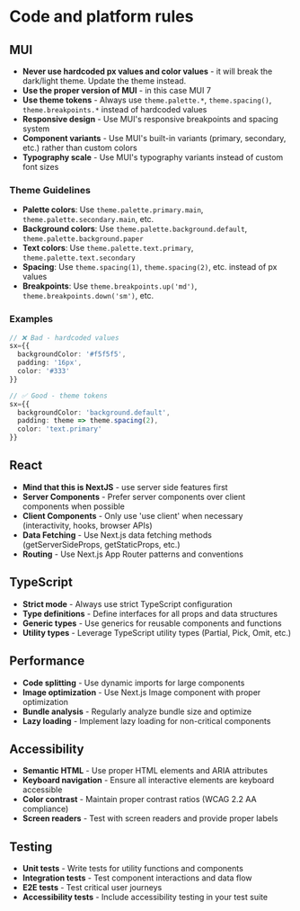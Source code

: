 # Code and platform rules

## MUI

- **Never use hardcoded px values and color values** - it will break the dark/light theme. Update the theme instead.
- **Use the proper version of MUI** - in this case MUI 7
- **Use theme tokens** - Always use `theme.palette.*`, `theme.spacing()`, `theme.breakpoints.*` instead of hardcoded values
- **Responsive design** - Use MUI's responsive breakpoints and spacing system
- **Component variants** - Use MUI's built-in variants (primary, secondary, etc.) rather than custom colors
- **Typography scale** - Use MUI's typography variants instead of custom font sizes

### Theme Guidelines

- **Palette colors**: Use `theme.palette.primary.main`, `theme.palette.secondary.main`, etc.
- **Background colors**: Use `theme.palette.background.default`, `theme.palette.background.paper`
- **Text colors**: Use `theme.palette.text.primary`, `theme.palette.text.secondary`
- **Spacing**: Use `theme.spacing(1)`, `theme.spacing(2)`, etc. instead of px values
- **Breakpoints**: Use `theme.breakpoints.up('md')`, `theme.breakpoints.down('sm')`, etc.

### Examples

```typescript
// ❌ Bad - hardcoded values
sx={{ 
  backgroundColor: '#f5f5f5',
  padding: '16px',
  color: '#333'
}}

// ✅ Good - theme tokens
sx={{ 
  backgroundColor: 'background.default',
  padding: theme => theme.spacing(2),
  color: 'text.primary'
}}
```

## React

- **Mind that this is NextJS** - use server side features first
- **Server Components** - Prefer server components over client components when possible
- **Client Components** - Only use 'use client' when necessary (interactivity, hooks, browser APIs)
- **Data Fetching** - Use Next.js data fetching methods (getServerSideProps, getStaticProps, etc.)
- **Routing** - Use Next.js App Router patterns and conventions

## TypeScript

- **Strict mode** - Always use strict TypeScript configuration
- **Type definitions** - Define interfaces for all props and data structures
- **Generic types** - Use generics for reusable components and functions
- **Utility types** - Leverage TypeScript utility types (Partial, Pick, Omit, etc.)

## Performance

- **Code splitting** - Use dynamic imports for large components
- **Image optimization** - Use Next.js Image component with proper optimization
- **Bundle analysis** - Regularly analyze bundle size and optimize
- **Lazy loading** - Implement lazy loading for non-critical components

## Accessibility

- **Semantic HTML** - Use proper HTML elements and ARIA attributes
- **Keyboard navigation** - Ensure all interactive elements are keyboard accessible
- **Color contrast** - Maintain proper contrast ratios (WCAG 2.2 AA compliance)
- **Screen readers** - Test with screen readers and provide proper labels

## Testing

- **Unit tests** - Write tests for utility functions and components
- **Integration tests** - Test component interactions and data flow
- **E2E tests** - Test critical user journeys
- **Accessibility tests** - Include accessibility testing in your test suite